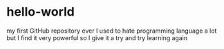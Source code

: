 # hello-world
my first GitHub repository ever
I used to hate programming language a lot
but I find it very powerful
so I give it a try and try learning again
